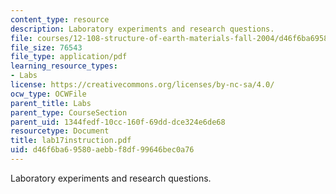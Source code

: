 ```yaml
---
content_type: resource
description: Laboratory experiments and research questions.
file: courses/12-108-structure-of-earth-materials-fall-2004/d46f6ba69580aebbf8df99646bec0a76_lab17instruction.pdf
file_size: 76543
file_type: application/pdf
learning_resource_types:
- Labs
license: https://creativecommons.org/licenses/by-nc-sa/4.0/
ocw_type: OCWFile
parent_title: Labs
parent_type: CourseSection
parent_uid: 1344fedf-10cc-160f-69dd-dce324e6de68
resourcetype: Document
title: lab17instruction.pdf
uid: d46f6ba6-9580-aebb-f8df-99646bec0a76
---
```

Laboratory experiments and research questions.